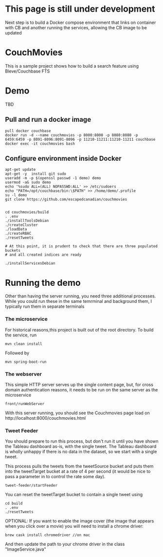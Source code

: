 # This page is still under development
Next step is to build a Docker compose environment that links on container with CB and another running the services, allowing the CB image to be updated


# CouchMovies

This is a sample project shows how to build a search feature using Bleve/Couchbase FTS

# Demo
TBD

## Pull and run a docker image
```
pull docker couchbase
docker run -d --name couchmovies -p 8000:8000 -p 8080:8080 -p 6459:6459 -p 8091-8096:8091-8096 -p 11210-11211:11210-11211 couchbase
docker exec -it couchmovies bash
```
## Configure environment inside Docker
```
apt-get update
apt-get -y  install git sudo
useradd -m -p $(openssl passwd -1 demo) demo
usermod -aG sudo demo
echo '%sudo ALL=(ALL) NOPASSWD:ALL' >> /etc/sudoers
echo "PATH=/opt/couchbase/bin:\$PATH" >> /home/demo/.profile
su -l demo
git clone https://github.com/escapedcanadian/couchmovies


cd couchmovies/build
. .env
./installToolsDebian
./createCluster
./loadData
./createRBAC
./resetTweets

# At this point, it is prudent to check that there are three populated buckets
# and all created indices are ready

./installServicesDebian
```  


# Running the demo
Other than having the server running, you need three additional processes.  While you could run these in the same temrminal and background them, I typically run them in separate terminals

### The microservice
For historical reasons,this project is built out of the root directory.  To build the service, run
```
mvn clean install
```
Followed by
```
mvn spring-boot-run
```

### The webserver
This simple HTTP server serves up the single content page, but, for cross domain authentication reasons, it needs to be run on the same server as the microservice
```
front/runWebServer
```
With this server running, you should see the Couchmovies page load on 
http://localhost:8000/couchmovies.html


### Tweet Feeder
You should prepare to run this process, but don't run it until you have shown the Tableau dashboard as-is, with the single tweet. The Tableau dashboard is wholly unhappy if there is no data in the dataset, so we start with a single tweet.

This process pulls the tweets from the tweetSource bucket and puts them into the tweetTarget bucket at a rate of 4 per second (it would be nice to pass a parameter in to control the rate some day).

```
tweet-feeder/startFeeder
```
You can reset the tweetTarget bucket to contain a single tweet using
```
cd build
. .env
./resetTweets
```


OPTIONAL: If you want to enable the image cover (the image that appears when you click over a movie) you will need to install a chrome driver:
```
brew cask install chromedriver //on mac
```

And then update the path to your chrome driver in the class "ImageService.java"
